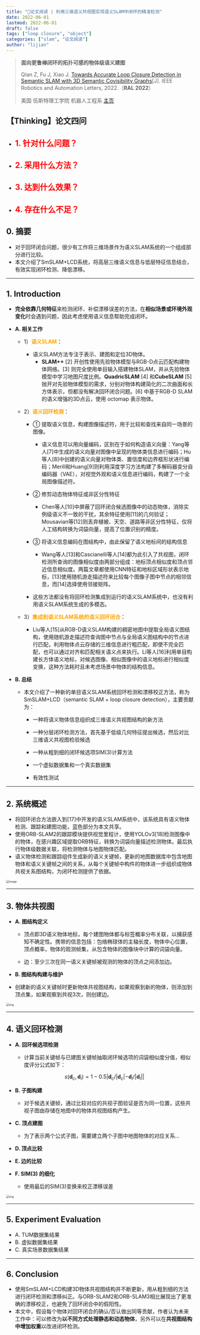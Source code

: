 ```yaml
---
title: "📜论文阅读 | 利用三维语义共视图实现语义SLAM中闭环的精准检测"
date: 2022-06-01
lastmod: 2022-06-01
draft: false
tags: ["loop closure", "object"]
categories: ["slam", "论文阅读"]
author: "lijian"
---
```


>**面向更鲁棒闭环的拓扑可感的物体级语义建图**
>
>Qian Z, Fu J, Xiao J. [Towards Accurate Loop Closure Detection in Semantic SLAM with 3D Semantic Covisibility Graphs](extension://idghocbbahafpfhjnfhpbfbmpegphmmp/assets/pdf/web/viewer.html?file=https%3A%2F%2Ffujie.ece.ufl.edu%2Fwp-content%2Fuploads%2Fsites%2F79%2F2022%2F02%2FSemanticSLAM-Covisibility-RAL2022.pdf)[J]. IEEE Robotics and Automation Letters, 2022.（**RAL 2022**）
>
>美国 伍斯特理工学院 机器人工程系 [主页](https://www.wpi.edu/academics/departments/robotics-engineering)

## 【Thinking】论文四问

- <font color=red>1. 针对什么问题？</font>
  - 
- <font color=red>2. 采用什么方法？</font>
  - 
- <font color=red>3. 达到什么效果？</font>
  - 
- <font color=red>4. 存在什么不足？</font>
  - 

## 0. 摘要

- 对于回环闭合问题，很少有工作将三维场景作为语义SLAM系统的一个组成部分进行比较。
- 本文介绍了SmSLAM+LCD系统，将高层三维语义信息与低层特征信息结合，有效实现闭环检测、降低漂移。

---

## 1. Introduction

- **完全依靠几何特征**来检测闭环、补偿漂移误差的方法，在**相似场景或环境外观变化**时会遇到问题，因此考虑使用语义信息帮助完成闭环。

- **A. 相关工作**

  - 1）<font color=orange>**语义SLAM**</font>：
    - 语义SLAM方法专注于表示、建图和定位3D物体。
      - **SLAM++** [2] 开创性使用先验物体模型与RGB-D点云匹配构建物体网络。[3] 则完全使用单目输入搭建物体SLAM，并从先验物体模型中学习地图尺度比例。**QuadricSLAM** [4] 和**CubeSLAM** [5] 抛开对先验物体模型的需求，分别对物体构建简化的二次曲面和长方体表示，但都没有解决回环闭合问题。[6] 中基于RGB-D SLAM的语义增强的3D点云，使用 octomap 表示物体。

  - 2）<font color=orange>**语义回环检测**</font>：
    - ① 提取语义信息，构建图像描述符，用于比较和查找来自同一场景的图像。
      - 语义信息可以用向量编码，区别在于如何构造语义向量：Yang等人[7]中生成的语义向量对图像中呈现的物体类信息进行编码；Hu等人[8]中创建的语义向量对物体类、置信度和边界框形状进行编码；Merill和Huang[9]则利用深度学习方法构建了多解码器变分自编码器（VAE），对视觉外观和语义信息进行编码，构建了一个全局图像描述符。
    
    - ② 修剪动态物体特征或非区分性特征
      - Chen等人[10]中屏蔽了回环闭合候选图像中的动态物体，消除实例级语义不一致的干扰，其余特征使用[11]的几何验证；Mousavian等[12]则丢弃植被、天空、道路等非区分性特征，仅将人工结构转换为词袋向量，提高了位置识别的精度。
    
    - ③ 将语义信息编码在图结构中，由此保留了语义地标间的结构信息
      - Wang等人[13]和Cascianelli等人[14]都为此引入了共视图，闭环检测所查询的图像相似度由两部分组成：地标顶点相似度和顶点邻近信息相似度。两篇文章都使用CNN特征和地标区域形状表示地标，[13]使用随机游走描述符来比较每个图像子图中节点的相邻信息，而[14]选择使用邻接矩阵。
    
    - 这些方法都没有将回环检测集成到运行的语义SLAM系统中，也没有利用语义SLAM系统生成的多模态。
    
  - 3）<font color=orange>**集成到语义SLAM系统的语义回环闭合**</font>：
    - Liu等人[15]从RGB-D语义SLAM构建的稠密地图中提取全局语义图结构，使用随机游走描述符查询图中节点与全局语义图结构中的节点进行匹配，利用物体点云存储的三维信息进行粗匹配，即使不完全匹配，也可以通过对齐和匹配相关语义点来执行。Li等人[16]利用单目构建长方体语义地标，对候选图像、相似图像中的语义地标进行相似度变换，这种方法耗时且未考虑场景中物体的结构信息。
  
- **B. 总结**

  - 本文介绍了一种新的单目语义SLAM系统回环检测和漂移校正方法，称为SmSLAM+LCD（semantic SLAM + loop closure detection），主要贡献为：

    - 一种将语义物体信息组织成三维语义共视图结构的新方法

    - 一种分层闭环检测方法，首先基于低级几何特征提出候选，然后对比三维语义共视图检验候选

    - 一种从粗到细的闭环候选项SIM(3)计算方法

    - 一个虚拟数据集和一个真实数据集

    - 有效性测试

---

## 2. 系统概述

- 将回环闭合方法嵌入到[17]中开发的语义SLAM系统中，该系统具有语义物体检测、跟踪和建图功能，蓝色部分为本文共享。
- 使用ORB-SLAM2的跟踪模块提供视觉里程计，使用YOLOv3[18]检测图像中的物体，在感兴趣区域提取ORB特征，转换为词袋向量描述检测物体。最后执行物体级数据关联，将检测物体与地图物体匹配。
- 语义物体检测和跟踪组件生成新的语义关键帧，更新的地图数据库中包含地图物体和语义关键帧之间的关系，从每个关键帧中构件的物体进一步组织成物体共视关系图结构，为闭环检测提供了依据。

<img src="https://api2.mubu.com/v3/document_image/8b0561cd-3c8c-496b-bfec-dd2cdb63f53a-5321924.jpg" alt="image" style="zoom:50%;" />

---

## 3. 物体共视图

- **A. 图结构定义**
  - 顶点即3D语义物体地标，每个建图物体都与标签概率分布关联，以捕获感知不确定性。携带的信息包括：包络椭球体的主轴长度，物体中心位置，顶点概率，物体的观测帧集，从包含物体的图像块中计算的词袋向量。
  
  - 边：至少三次在同一语义关键帧被观测的物体的顶点之间添加边。
  
- **B. 图结构构建与维护**
- 创建新的语义关键帧时更新物体共视图结构，如果观察到新的物体，则添加到顶点集，如果观察到共视3次，则创建边。

<img src="https://api2.mubu.com/v3/document_image/4ec1e520-d8ea-47ec-b801-c3660ec09020-5321924.jpg" alt="img" style="zoom:50%;" />

---

## 4. 语义回环检测

- **A. 回环候选项检测**

  - 计算当前关键帧与已建图关键帧抽取闭环候选项的词袋相似度分值，相似度评分公式如下：

  $$
  s\left(\mathbf{d}_{c}, \mathbf{d}_{l}\right)=1-0.5\left|\mathbf{d}_{c} /\right| \mathbf{d}_{c}\left|-\mathbf{d}_{l} /\right| \mathbf{d}_{l}||
  $$

- **B. 子图构建**

  - 对于候选关键帧，通过比较对应的共视子图验证是否为同一位置，这些共视子图由存储在地图中的物体共视图结构产生。

- **C. 顶点建图**

  - 为了表示两个公式子图，需要建立两个子图中地图物体的对应关系...

- **D. 顶点比较**

- **E. 边的比较**

- **F. SIM(3) 的细化**

  - 使用最后的SIM(3)变换来校正漂移误差

<img src="https://api2.mubu.com/v3/document_image/9c2ec063-d098-498c-bcd2-eb09c5e1f234-5321924.jpg" alt="img" style="zoom:50%;" />

---

## 5. Experiment Evaluation

- A. TUM数据集结果
- B. 虚拟数据集结果
- C. 真实场景数据集结果

---

## 6. Conclusion

- 使用SmSLAM+LCD构建3D物体共视图结构并不断更新，用从粗到细的方法进行闭环检测和漂移纠正。与ORB-SLAM2和ORB-SLAM3相比展现出了更准确的漂移校正，也避免了回环闭合中的假阳性。
- 本文中，假设每个物体对回环闭合的确认/否认做出同等贡献，作者认为未来工作中：可以修改为**以不同方式处理静态和动态物体**，另外可以在**共视图结构中增加权重**以改进闭环检测。